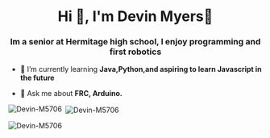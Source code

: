 <h1 align="center">Hi 👋, I'm Devin Myers🤠</h1>
<h3 align="center">Im a senior at Hermitage high school, I enjoy programming and first robotics</h3>

- 🌱 I’m currently learning **Java,Python,and aspiring to learn Javascript in the future**

- 💬 Ask me about **FRC, Arduino.**

<p><img align="left" src="https://github-readme-stats.vercel.app/api/top-langs?username=Devin-M5706&show_icons=true&locale=en&theme=tokyonight&layout=compact" alt="Devin-M5706" /></p>

<p>&nbsp;<img align="center" src="https://github-readme-stats.vercel.app/api?username=Devin-M5706&show_icons=true&theme=tokyonight&locale=en" alt="Devin-M5706" /></p>

<p><img align="center" src="https://github-readme-streak-stats.herokuapp.com/?user=Devin-M5706&theme=tokyonight" alt="Devin-M5706" /></p>


<!--
**Devin-M5706/Devin-M5706** is a ✨ _special_ ✨ repository because its `README.md` (this file) appears on your GitHub profile.

Here are some ideas to get you started:

- 🔭 I’m currently working on ...
- 🌱 I’m currently learning ...
- 👯 I’m looking to collaborate on ...
- 🤔 I’m looking for help with ...
- 💬 Ask me about ...
- 📫 How to reach me: ...
- 😄 Pronouns: ...
- ⚡ Fun fact: ...
[![Anurag's GitHub stats](https://github-readme-stats.vercel.app/apiDevin-M5706anuraghazra)](https://github.com/anuraghazra/github-readme-stats)
-->
